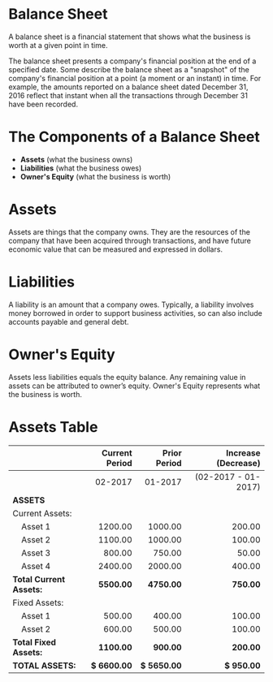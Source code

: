
# Balance Sheet
A balance sheet is a financial statement that shows what the business is worth at a given point in time.

The balance sheet presents a company's financial position at the end of a specified date. Some describe the balance sheet as a "snapshot" of the company's financial position at a point (a moment or an instant) in time. For example, the amounts reported on a balance sheet dated December 31, 2016 reflect that instant when all the transactions through December 31 have been recorded.

# The Components of a Balance Sheet
  * **Assets** (what the business owns)
  * **Liabilities** (what the business owes)
  * **Owner's Equity** (what the business is worth)

# Assets
Assets are things that the company owns. They are the resources of the company that have been acquired through transactions, and have future economic value that can be measured and expressed in dollars.

# Liabilities
A liability is an amount that a company owes. Typically, a liability involves money borrowed in order to support business activities, so can also include accounts payable and general debt.

# Owner's Equity
Assets less liabilities equals the equity balance. Any remaining value in assets can be attributed to owner’s equity. Owner's Equity represents what the business is worth.

# Assets Table
|                                   | Current Period|   Prior Period| Increase (Decrease)|
|-----------------------------------|--------------:|--------------:|-------------------:|
|                                   |        02-2017|        01-2017| (02-2017 - 01-2017)|   
|**ASSETS**                                                                              |
|Current Assets:                    |               |               |                    |
|&nbsp;&nbsp;&nbsp;&nbsp;Asset 1    |       1200.00 |       1000.00 |             200.00 |
|&nbsp;&nbsp;&nbsp;&nbsp;Asset 2    |       1100.00 |       1000.00 |             100.00 |
|&nbsp;&nbsp;&nbsp;&nbsp;Asset 3    |        800.00 |        750.00 |              50.00 |
|&nbsp;&nbsp;&nbsp;&nbsp;Asset 4    |       2400.00 |       2000.00 |             400.00 |
|**Total Current Assets:**          |   **5500.00** |   **4750.00** |         **750.00** |
|Fixed Assets:                      |               |               |                    |
|&nbsp;&nbsp;&nbsp;&nbsp;Asset 1    |        500.00 |        400.00 |             100.00 |
|&nbsp;&nbsp;&nbsp;&nbsp;Asset 2    |        600.00 |        500.00 |             100.00 |
|**Total Fixed Assets:**            |   **1100.00** |    **900.00** |         **200.00** |
|**TOTAL ASSETS:**                  | **$ 6600.00** | **$ 5650.00** |       **$ 950.00** |
